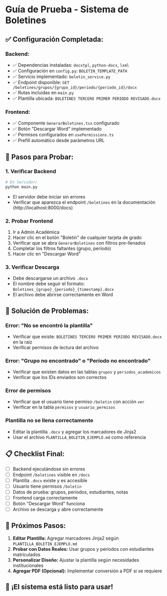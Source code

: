 # Guía de Prueba - Sistema de Boletines

## ✅ **Configuración Completada:**

### Backend:
- ✅ Dependencias instaladas: `docxtpl`, `python-docx`, `lxml`
- ✅ Configuración en `config.py`: `BOLETIN_TEMPLATE_PATH`
- ✅ Servicio implementado: `boletin_service.py`
- ✅ Endpoint disponible: `GET /boletines/grupos/{grupo_id}/periodo/{periodo_id}/docx`
- ✅ Rutas incluidas en `main.py`
- ✅ Plantilla ubicada: `BOLETINES TERCERO PRIMER PERIODO REVISADO.docx`

### Frontend:
- ✅ Componente `GenerarBoletines.tsx` configurado
- ✅ Botón "Descargar Word" implementado
- ✅ Permisos configurados en `usePermissions.ts`
- ✅ Prefill automático desde parámetros URL

## 🧪 **Pasos para Probar:**

### 1. Verificar Backend
```bash
# En Servidor/
python main.py
```
- El servidor debe iniciar sin errores
- Verificar que aparezca el endpoint `/boletines` en la documentación (http://localhost:8000/docs)

### 2. Probar Frontend
1. Ir a Admin Académica
2. Hacer clic en el botón "Boletín" de cualquier tarjeta de grado
3. Verificar que se abra `GenerarBoletines` con filtros pre-llenados
4. Completar los filtros faltantes (grupo, período)
5. Hacer clic en "Descargar Word"

### 3. Verificar Descarga
- Debe descargarse un archivo `.docx`
- El nombre debe seguir el formato: `Boletines_{grupo}_{periodo}_{timestamp}.docx`
- El archivo debe abrirse correctamente en Word

## 🔧 **Solución de Problemas:**

### Error: "No se encontró la plantilla"
- Verificar que existe: `BOLETINES TERCERO PRIMER PERIODO REVISADO.docx` en la raíz
- Verificar permisos de lectura del archivo

### Error: "Grupo no encontrado" o "Período no encontrado"
- Verificar que existen datos en las tablas `grupos` y `periodos_academicos`
- Verificar que los IDs enviados son correctos

### Error de permisos
- Verificar que el usuario tiene permiso `/boletin` con acción `ver`
- Verificar en la tabla `permisos` y `usuario_permisos`

### Plantilla no se llena correctamente
- Editar la plantilla `.docx` y agregar los marcadores de Jinja2
- Usar el archivo `PLANTILLA_BOLETIN_EJEMPLO.md` como referencia

## 📋 **Checklist Final:**

- [ ] Backend ejecutándose sin errores
- [ ] Endpoint `/boletines` visible en `/docs`
- [ ] Plantilla `.docx` existe y es accesible
- [ ] Usuario tiene permisos `/boletin`
- [ ] Datos de prueba: grupos, períodos, estudiantes, notas
- [ ] Frontend carga correctamente
- [ ] Botón "Descargar Word" funciona
- [ ] Archivo se descarga y abre correctamente

## 🎯 **Próximos Pasos:**

1. **Editar Plantilla:** Agregar marcadores Jinja2 según `PLANTILLA_BOLETIN_EJEMPLO.md`
2. **Probar con Datos Reales:** Usar grupos y períodos con estudiantes matriculados
3. **Personalizar Diseño:** Ajustar la plantilla según necesidades institucionales
4. **Agregar PDF (Opcional):** Implementar conversión a PDF si se requiere

## 🚀 **¡El sistema está listo para usar!**